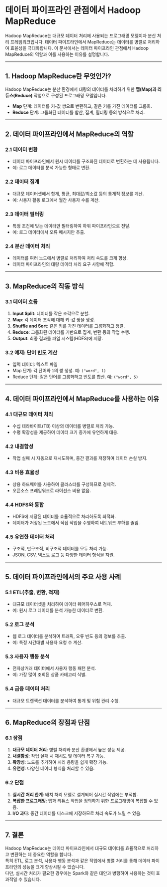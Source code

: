 
# 데이터 파이프라인 관점에서 Hadoop MapReduce

Hadoop MapReduce는 대규모 데이터 처리에 사용되는 프로그래밍 모델이자 분산 처리 프레임워크입니다. 데이터 파이프라인에서 MapReduce는 데이터를 병렬로 처리하여 효율성을 극대화합니다. 이 문서에서는 데이터 파이프라인 관점에서 Hadoop MapReduce의 역할과 이를 사용하는 이유를 설명합니다.

---

## 1. Hadoop MapReduce란 무엇인가?

Hadoop MapReduce는 분산 환경에서 대량의 데이터를 처리하기 위한 **맵(Map)과 리듀스(Reduce)** 작업으로 구성된 프로그래밍 모델입니다.
- **Map** 단계: 데이터를 키-값 쌍으로 변환하고, 같은 키를 가진 데이터를 그룹화.
- **Reduce** 단계: 그룹화된 데이터를 합산, 집계, 필터링 등의 방식으로 처리.

---

## 2. 데이터 파이프라인에서 MapReduce의 역할

### 2.1 데이터 변환
- 데이터 파이프라인에서 원시 데이터를 구조화된 데이터로 변환하는 데 사용됩니다.
- 예: 로그 데이터를 분석 가능한 형태로 변환.

### 2.2 데이터 집계
- 대규모 데이터셋에서 합계, 평균, 최대값/최소값 등의 통계적 정보를 계산.
- 예: 사용자 활동 로그에서 월간 사용자 수를 계산.

### 2.3 데이터 필터링
- 특정 조건에 맞는 데이터만 필터링하여 하위 파이프라인으로 전달.
- 예: 로그 데이터에서 오류 메시지만 추출.

### 2.4 분산 데이터 처리
- 데이터를 여러 노드에서 병렬로 처리하여 처리 속도를 크게 향상.
- 데이터 파이프라인의 대량 데이터 처리 요구 사항에 적합.

---

## 3. MapReduce의 작동 방식

### 3.1 데이터 흐름
1. **Input Split**: 데이터를 작은 조각으로 분할.
2. **Map**: 각 데이터 조각에 대해 키-값 쌍을 생성.
3. **Shuffle and Sort**: 같은 키를 가진 데이터를 그룹화하고 정렬.
4. **Reduce**: 그룹화된 데이터를 기반으로 집계, 변환 등의 작업 수행.
5. **Output**: 최종 결과를 파일 시스템(HDFS)에 저장.

### 3.2 예제: 단어 빈도 계산
- 입력 데이터: 텍스트 파일
- Map 단계: 각 단어와 `1`의 쌍 생성. 예: `("word", 1)`
- Reduce 단계: 같은 단어를 그룹화하고 빈도를 합산. 예: `("word", 5)`

---

## 4. 데이터 파이프라인에서 MapReduce를 사용하는 이유

### 4.1 대규모 데이터 처리
- 수십 테라바이트(TB) 이상의 데이터를 병렬로 처리 가능.
- 수평 확장성을 제공하여 데이터 크기 증가에 유연하게 대응.

### 4.2 내결함성
- 작업 실패 시 자동으로 재시도하며, 중간 결과를 저장하여 데이터 손실 방지.

### 4.3 비용 효율성
- 상용 하드웨어를 사용하여 클러스터를 구성하므로 경제적.
- 오픈소스 프레임워크로 라이선스 비용 없음.

### 4.4 HDFS와 통합
- HDFS에 저장된 데이터를 효율적으로 처리하도록 최적화.
- 데이터가 저장된 노드에서 직접 작업을 수행하여 네트워크 부하를 줄임.

### 4.5 유연한 데이터 처리
- 구조적, 반구조적, 비구조적 데이터를 모두 처리 가능.
- JSON, CSV, 텍스트 로그 등 다양한 데이터 형식을 지원.

---

## 5. 데이터 파이프라인에서의 주요 사용 사례

### 5.1 ETL(추출, 변환, 적재)
- 대규모 데이터셋을 처리하여 데이터 웨어하우스로 적재.
- 예: 원시 로그 데이터를 분석 가능한 데이터로 변환.

### 5.2 로그 분석
- 웹 로그 데이터를 분석하여 트래픽, 오류 빈도 등의 정보를 추출.
- 예: 특정 시간대별 사용자 요청 수 계산.

### 5.3 사용자 행동 분석
- 전자상거래 데이터에서 사용자 행동 패턴 분석.
- 예: 가장 많이 조회된 상품 카테고리 식별.

### 5.4 금융 데이터 처리
- 대규모 트랜잭션 데이터를 분석하여 통계 및 위험 관리 수행.

---

## 6. MapReduce의 장점과 단점

### 6.1 장점
1. **대규모 데이터 처리**: 병렬 처리와 분산 환경에서 높은 성능 제공.
2. **내결함성**: 작업 실패 시 재시도 및 데이터 복구 가능.
3. **확장성**: 노드를 추가하여 처리 용량을 쉽게 확장 가능.
4. **유연성**: 다양한 데이터 형식을 처리할 수 있음.

### 6.2 단점
1. **실시간 처리 한계**: 배치 처리 모델로 설계되어 실시간 작업에는 부적합.
2. **복잡한 프로그래밍**: 맵과 리듀스 작업을 정의하기 위한 프로그래밍이 복잡할 수 있음.
3. **I/O 과다**: 중간 데이터를 디스크에 저장하므로 처리 속도가 느릴 수 있음.

---

## 7. 결론

Hadoop MapReduce는 데이터 파이프라인에서 대규모 데이터를 효율적으로 처리하고 변환하는 데 중요한 역할을 합니다.  
특히 ETL, 로그 분석, 사용자 행동 분석과 같은 작업에서 병렬 처리를 통해 데이터 파이프라인의 성능을 크게 향상시킬 수 있습니다.  
다만, 실시간 처리가 필요한 경우에는 Spark와 같은 대안과 병행하여 사용하는 것이 효과적일 수 있습니다.
